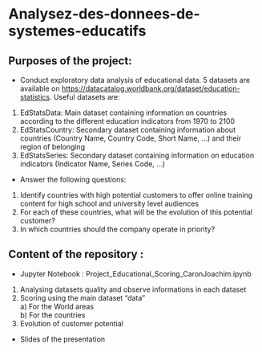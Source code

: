 # Analysez-des-donnees-de-systemes-educatifs

## Purposes of the project:
-	Conduct exploratory data analysis of educational data. 5 datasets are available on https://datacatalog.worldbank.org/dataset/education-statistics. Useful datasets are:
  1)	EdStatsData: Main dataset containing information on countries according to the different education indicators from 1970 to 2100
  2)	EdStatsCountry: Secondary dataset containing information about countries (Country Name, Country Code, Short Name, …) and their region of belonging
  3)	EdStatsSeries: Secondary dataset containing information on education indicators (Indicator Name, Series Code, ...)

-	Answer the following questions:
  1) Identify countries with high potential customers to offer online training content for high school and university level audiences
  2) For each of these countries, what will be the evolution of this potential customer?
  3) In which countries should the company operate in priority?

## Content of the repository : 
-	Jupyter Notebook : Project_Educational_Scoring_CaronJoachim.ipynb
  1)	Analysing datasets quality and observe informations in each dataset
  2)	Scoring using the main dataset “data”\
    a)	For the World areas\
    b)	For the countries
  3)	Evolution of customer potential

-	Slides of the presentation
